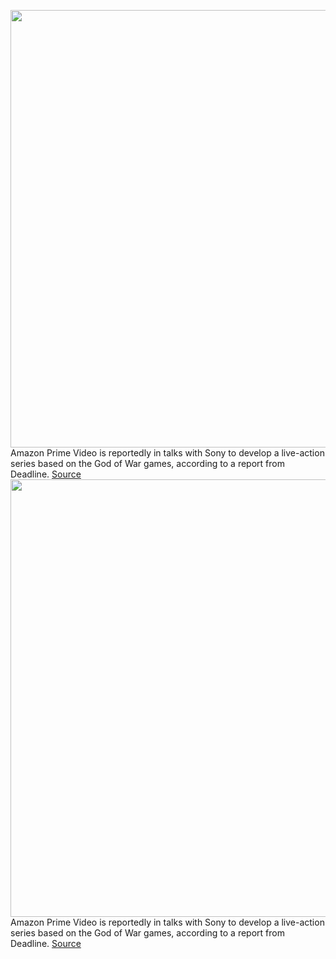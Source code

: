 <img src='https://cdn.vox-cdn.com/thumbor/D4408VhQ1fwgbXhmYXobJIskvNk=/0x0:1920x1080/1200x800/filters:focal(549x496:855x802)/cdn.vox-cdn.com/uploads/chorus_image/image/70591593/gow_screens_review_02.0.jpg' width='700px' /><br/>
Amazon Prime Video is reportedly in talks with Sony to develop a live-action series based on the God of War games, according to a report from Deadline.
<a href='https://www.theverge.com/2022/3/7/22966267/sony-god-of-war-amazon-prime-tv-show'> Source <a/><img src='https://cdn.vox-cdn.com/thumbor/D4408VhQ1fwgbXhmYXobJIskvNk=/0x0:1920x1080/1200x800/filters:focal(549x496:855x802)/cdn.vox-cdn.com/uploads/chorus_image/image/70591593/gow_screens_review_02.0.jpg' width='700px' /><br/>
Amazon Prime Video is reportedly in talks with Sony to develop a live-action series based on the God of War games, according to a report from Deadline.
<a href='https://www.theverge.com/2022/3/7/22966267/sony-god-of-war-amazon-prime-tv-show'> Source <a/>